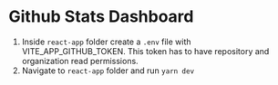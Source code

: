 # Github Stats Dashboard

1. Inside `react-app` folder create a `.env` file with VITE_APP_GITHUB_TOKEN. This token has to have repository and organization read permissions.
2. Navigate to `react-app` folder and run `yarn dev`
